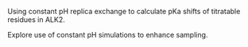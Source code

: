 Using constant pH replica exchange to calculate pKa shifts
of titratable residues in ALK2.

Explore use of constant pH simulations to enhance sampling.
